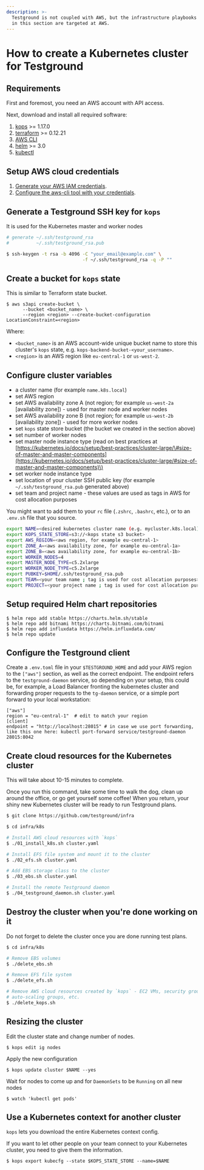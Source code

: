 ```yaml
---
description: >-
  Testground is not coupled with AWS, but the infrastructure playbooks described
  in this section are targeted at AWS.
---
```


# How to create a Kubernetes cluster for Testground

## Requirements

First and foremost, you need an AWS account with API access.

Next, download and install all required software:

1. [kops](https://github.com/kubernetes/kops/releases) &gt;= 1.17.0
2. [terraform](https://terraform.io/) &gt;= 0.12.21
3. [AWS CLI](https://aws.amazon.com/cli)
4. [helm](https://github.com/helm/helm) &gt;= 3.0
5. [kubectl](https://kubernetes.io/docs/tasks/tools/)

## Setup AWS cloud credentials

1. [Generate your AWS IAM credentials](https://console.aws.amazon.com/iam/home#/security_credentials).
2. [Configure the aws-cli tool with your credentials](https://docs.aws.amazon.com/cli/).

## Generate a Testground SSH key for `kops`

It is used for the Kubernetes master and worker nodes

```bash
# generate ~/.ssh/testground_rsa    
#          ~/.ssh/testground_rsa.pub

$ ssh-keygen -t rsa -b 4096 -C "your_email@example.com" \
                            -f ~/.ssh/testground_rsa -q -P ""
```

## Create a bucket for `kops` state

This is similar to Terraform state bucket.

```text
$ aws s3api create-bucket \
      --bucket <bucket_name> \
      --region <region> --create-bucket-configuration LocationConstraint=<region>
```

Where:

* `<bucket_name>` is an AWS account-wide unique bucket name to store this cluster's `kops` state, e.g. `kops-backend-bucket-<your_username>`.
* `<region>` is an AWS region like `eu-central-1` or `us-west-2`.

## Configure cluster variables

* a cluster name \(for example `name.k8s.local`\)
* set AWS region
* set AWS availability zone A \(not region; for example `us-west-2a` \[availability zone\]\) - used for master node and worker nodes
* set AWS availability zone B \(not region; for example `us-west-2b` \[availability zone\]\) - used for more worker nodes
* set `kops` state store bucket \(the bucket we created in the section above\)
* set number of worker nodes
* set master node instance type \(read on best practices at [https://kubernetes.io/docs/setup/best-practices/cluster-large/\#size-of-master-and-master-components](https://kubernetes.io/docs/setup/best-practices/cluster-large/#size-of-master-and-master-components)\)
* set worker node instance type
* set location of your cluster SSH public key \(for example `~/.ssh/testground_rsa.pub` generated above\)
* set team and project name - these values are used as tags in AWS for cost allocation purposes

You might want to add them to your `rc` file \(`.zshrc`, `.bashrc`, etc.\), or to an `.env.sh` file that you source.

```bash
export NAME=<desired kubernetes cluster name (e.g. mycluster.k8s.local)>
export KOPS_STATE_STORE=s3://<kops state s3 bucket>
export AWS_REGION=<aws region, for example eu-central-1>
export ZONE_A=<aws availability zone, for example eu-central-1a>
export ZONE_B=<aws availability zone, for example eu-central-1b>
export WORKER_NODES=4
export MASTER_NODE_TYPE=c5.2xlarge
export WORKER_NODE_TYPE=c5.2xlarge
export PUBKEY=$HOME/.ssh/testground_rsa.pub
export TEAM=<your team name ; tag is used for cost allocation purposes>
export PROJECT=<your project name ; tag is used for cost allocation purposes>
```

## Setup required Helm chart repositories

```text
$ helm repo add stable https://charts.helm.sh/stable
$ helm repo add bitnami https://charts.bitnami.com/bitnami
$ helm repo add influxdata https://helm.influxdata.com/
$ helm repo update
```

## Configure the Testground client

Create a `.env.toml` file in your `$TESTGROUND_HOME` and add your AWS region to the `["aws"]` section, as well as the correct endpoint.
The endpoint refers to the `testground-daemon` service, so depending on your setup, this could be, for example, a Load Balancer fronting the kubernetes cluster and forwarding proper requests to the `tg-daemon` service, or a simple port forward to your local workstation:

```
["aws"]
region = "eu-central-1"  # edit to match your region
[client]
endpoint = "http://localhost:28015" # in case we use port forwarding, like this one here: kubectl port-forward service/testground-daemon 28015:8042
```

## Create cloud resources for the Kubernetes cluster

This will take about 10-15 minutes to complete.

Once you run this command, take some time to walk the dog, clean up around the office, or go get yourself some coffee! When you return, your shiny new Kubernetes cluster will be ready to run Testground plans.

```bash
$ git clone https://github.com/testground/infra

$ cd infra/k8s

# Install AWS cloud resources with `kops`
$ ./01_install_k8s.sh cluster.yaml

# Install EFS file system and mount it to the cluster
$ ./02_efs.sh cluster.yaml

# Add EBS storage class to the cluster
$ ./03_ebs.sh cluster.yaml

# Install the remote Testground daemon
$ ./04_testground_daemon.sh cluster.yaml
```

## Destroy the cluster when you're done working on it

Do not forget to delete the cluster once you are done running test plans.

```bash
$ cd infra/k8s

# Remove EBS volumes
$ ./delete_ebs.sh

# Remove EFS file system
$ ./delete_efs.sh

# Remove AWS cloud resources created by `kops` - EC2 VMs, security groups,
# auto-scaling groups, etc.
$ ./delete_kops.sh
```

## Resizing the cluster

Edit the cluster state and change number of nodes.

```text
$ kops edit ig nodes
```

Apply the new configuration

```text
$ kops update cluster $NAME --yes
```

Wait for nodes to come up and for `DaemonSets` to be `Running` on all new nodes

```text
$ watch 'kubectl get pods'
```

## Use a Kubernetes context for another cluster

`kops` lets you download the entire Kubernetes context config.

If you want to let other people on your team connect to your Kubernetes cluster, you need to give them the information.

```text
$ kops export kubecfg --state $KOPS_STATE_STORE --name=$NAME
```

